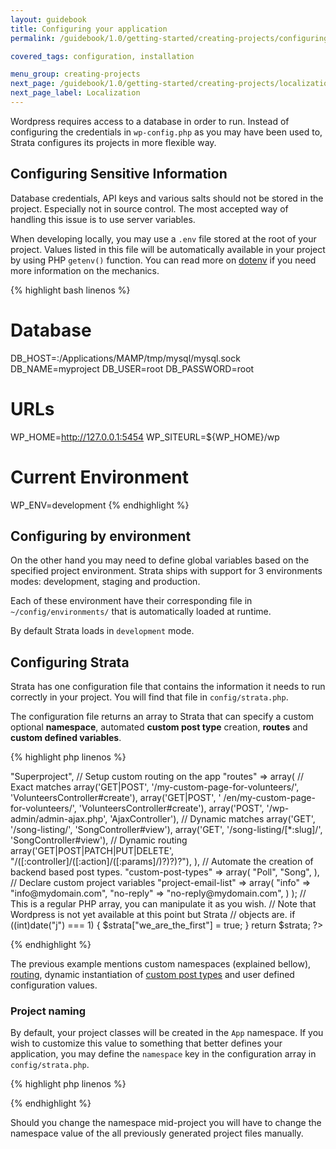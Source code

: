 ```yaml
---
layout: guidebook
title: Configuring your application
permalink: /guidebook/1.0/getting-started/creating-projects/configuring-for-installation/

covered_tags: configuration, installation

menu_group: creating-projects
next_page: /guidebook/1.0/getting-started/creating-projects/localization/
next_page_label: Localization
---
```


Wordpress requires access to a database in order to run. Instead of configuring the credentials in `wp-config.php` as you may have been used to, Strata configures its projects in more flexible way.


## Configuring Sensitive Information

Database credentials, API keys and various salts should not be stored in the project. Especially not in source control. The most accepted way of handling this issue is to use server variables.

When developing locally, you may use a `.env` file stored at the root of your project. Values listed in this file will be automatically available in your project by using PHP `getenv()` function. You can read more on [dotenv](https://github.com/vlucas/phpdotenv) if you need more information on the mechanics.

{% highlight bash linenos %}
# Database

DB_HOST=:/Applications/MAMP/tmp/mysql/mysql.sock
DB_NAME=myproject
DB_USER=root
DB_PASSWORD=root

# URLs

WP_HOME=http://127.0.0.1:5454
WP_SITEURL=${WP_HOME}/wp

# Current Environment

WP_ENV=development
{% endhighlight %}

## Configuring by environment

On the other hand you may need to define global variables based on the specified project environment. Strata ships with support for 3 environments modes: development, staging and production.

Each of these environment have their corresponding file in `~/config/environments/` that is automatically loaded at runtime.

By default Strata loads in `development` mode.

## Configuring Strata

Strata has one configuration file that contains the information it needs to run correctly in your project. You will find that file in `config/strata.php`.

The configuration file returns an array to Strata that can specify a custom optional **namespace**, automated **custom post type** creation, **routes** and **custom defined variables**.

{% highlight php linenos %}
<?php

$strata = array(
    "namespace" => "Superproject",

    // Setup custom routing on the app
    "routes" => array(
        //  Exact matches
        array('GET|POST', '/my-custom-page-for-volunteers/', 'VolunteersController#create'),
        array('GET|POST', ' /en/my-custom-page-for-volunteers/', 'VolunteersController#create'),
        array('POST', '/wp-admin/admin-ajax.php', 'AjaxController'),

        // Dynamic matches
        array('GET', '/song-listing/', 'SongController#view'),
        array('GET', '/song-listing/[*:slug]/', 'SongController#view'),

        // Dynamic routing
        array('GET|POST|PATCH|PUT|DELETE', "/([:controller]/([:action]/([:params]/)?)?)?"),
    ),

    // Automate the creation of backend based post types.
    "custom-post-types" => array(
        "Poll",
        "Song",
    ),

    // Declare custom project variables
    "project-email-list" => array(
        "info" => "info@mydomain.com",
        "no-reply" => "no-reply@mydomain.com",
    )
);

// This is a regular PHP array, you can manipulate it as you wish.
// Note that Wordpress is not yet available at this point but Strata
// objects are.
if ((int)date("j") === 1) {
    $strata["we_are_the_first"] = true;
}

return $strata;
?>
{% endhighlight %}

The previous example mentions custom namespaces (explained bellow), [routing](/guidebook/1.0/digging-in/routing/), dynamic instantiation of [custom post types](/guidebook/1.0/digging-in/models/custom-post-types/) and user defined configuration values.


### Project naming

By default, your project classes will be created in the `App` namespace. If you wish to customize this value to something that better defines your application, you may define the `namespace` key in the configuration array in `config/strata.php`.

{% highlight php linenos %}
<?php
    $strata["namespace"] = "ValidNamespaceName";
?>
{% endhighlight %}

<p class="warning">
    Should you change the namespace mid-project you will have to change the namespace value of the all previously generated project files manually.
</p>
